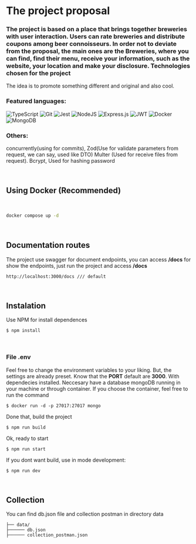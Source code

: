 # The project proposal


<h3>The project is based on a place that brings together breweries with user interaction. Users can rate breweries and distribute coupons among beer connoisseurs.
In order not to deviate from the proposal, the main ones are the Breweries, where you can find, find their menu, receive your information, such as the website, your location and make your disclosure.
Technologies chosen for the project</h3>

<p>The idea is to promote something different and original and also cool.</p>

### Featured languages:

![TypeScript](https://img.shields.io/badge/typescript-%23007ACC.svg?style=for-the-badge&logo=typescript&logoColor=white) 
![Git](https://img.shields.io/badge/git-%23F05033.svg?style=for-the-badge&logo=git&logoColor=white)
![Jest](https://img.shields.io/badge/-jest-%23C21325?style=for-the-badge&logo=jest&logoColor=white)
![NodeJS](https://img.shields.io/badge/node.js-6DA55F?style=for-the-badge&logo=node.js&logoColor=white)
![Express.js](https://img.shields.io/badge/express.js-%23404d59.svg?style=for-the-badge&logo=express&logoColor=%2361DAFB)
![JWT](https://img.shields.io/badge/JWT-black?style=for-the-badge&logo=JSON%20web%20tokens)
![Docker](https://img.shields.io/badge/docker-%230db7ed.svg?style=for-the-badge&logo=docker&logoColor=white)
![MongoDB](https://img.shields.io/badge/MongoDB-%234ea94b.svg?style=for-the-badge&logo=mongodb&logoColor=white)

### Others:
 
concurrently(using for commits), 
Zod(Use for validate parameters from request, we can say, used like DTO)
Multer (Used for receive files from request).
Bcrypt, Used for hashing password

</br>


## Using Docker (Recommended)
<br />


```bash
docker compose up -d
```

<br/>

## Documentation routes

The project use swagger for document endpoints, you can access <strong>/docs</strong> for show the endpoints,
just run the project and access  <strong>/docs</strong> 

```
http://localhost:3000/docs /// default
```

<br/>

## Instalation


Use NPM for install dependences

```bash
$ npm install
```
<br/>


### File <strong>.env</strong> 



Feel free to change the environment variables to your liking. But, the settings are already preset.
Know that the <strong>PORT</strong> default  are <strong>3000</strong>.
With dependecies installed. 
Neccesary have a database mongoDB running in your machine or through container.
If you choose the container, feel free to run the command

```npm
$ docker run -d -p 27017:27017 mongo
```

Done that, build the project
```npm
$ npm run build
```

Ok, ready to start
```npm
$ npm run start
```

If you dont want build, use in mode development:
```npm
$ npm run dev
```


<br/>

## Collection

You can find db.json file and collection postman in directory data

```
├── data/ 
├────── db.json 
├────── collection_postman.json  

```




















